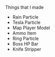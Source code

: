 Things that I made
- Rain Particle
- Tesla Particle
- Map Player Model
- Ammo Item
- Ring Particle
- Boss HP Bar
- Knife Stripper